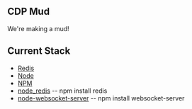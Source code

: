 ## CDP Mud ##

We're making a mud!

## Current Stack ##

- [Redis](http://redis.io/)
- [Node](http://nodejs.org/)
- [NPM](http://npmjs.org/)
- [node_redis](https://github.com/mranney/node_redis)
-- npm install redis
- [node-websocket-server](https://github.com/miksago/node-websocket-server)
-- npm install websocket-server
